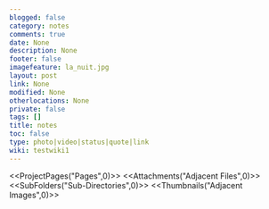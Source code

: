 ```yaml
---
blogged: false
category: notes
comments: true
date: None
description: None
footer: false
imagefeature: la_nuit.jpg
layout: post
link: None
modified: None
otherlocations: None
private: false
tags: []
title: notes
toc: false
type: photo|video|status|quote|link
wiki: testwiki1
---
```

<!--summary-->



<<ProjectPages("Pages",0)>>
<<Attachments("Adjacent Files",0)>>
<<SubFolders("Sub-Directories",0)>>
<<Thumbnails("Adjacent Images",0)>>